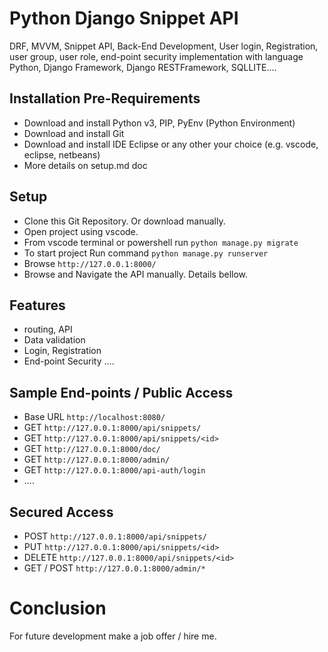 #  Python Django Snippet API

DRF, MVVM, Snippet API, Back-End Development, User login, Registration, user group, user role, end-point security implementation with language Python, Django Framework, Django RESTFramework, SQLLITE....


## Installation Pre-Requirements
- Download and install Python v3, PIP, PyEnv (Python Environment)
- Download and install Git
- Download and install IDE Eclipse or any other your choice (e.g. vscode, eclipse, netbeans)
- More details on setup.md doc


## Setup
- Clone this Git Repository. Or download manually.
- Open project using vscode. 
- From vscode terminal or powershell run `python manage.py migrate`
- To start project Run command `python manage.py runserver`
- Browse `http://127.0.0.1:8000/`
- Browse and Navigate the API manually. Details bellow.


## Features
- routing, API
- Data validation
- Login, Registration
- End-point Security ....


## Sample End-points / Public Access
- Base URL `http://localhost:8080/`
- GET `http://127.0.0.1:8000/api/snippets/`
- GET  `http://127.0.0.1:8000/api/snippets/<id>`
- GET `http://127.0.0.1:8000/doc/`
- GET `http://127.0.0.1:8000/admin/`
- GET `http://127.0.0.1:8000/api-auth/login`
- ....

## Secured Access
- POST `http://127.0.0.1:8000/api/snippets/`
- PUT  `http://127.0.0.1:8000/api/snippets/<id>`
- DELETE `http://127.0.0.1:8000/api/snippets/<id>`
- GET / POST `http://127.0.0.1:8000/admin/*`


# Conclusion
For future development make a job offer / hire me. 

